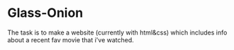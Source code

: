# Glass-Onion

The task is to make a website (currently with html&css) which includes info about a recent fav movie that i've watched.
